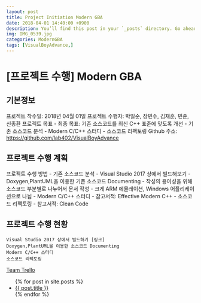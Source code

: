```yaml
---
layout: post
title: Project Initiation Modern GBA
date: 2018-04-01 14:40:00 +0900
description: You’ll find this post in your `_posts` directory. Go ahead and edit it and re-build the site to see your changes. # Add post description (optional)
img: IMG_0539.jpg
categories: ModernGBA
tags: [VisualBoyAdvance,]
---
```


# [프로젝트 수행] Modern GBA

## 기본정보

프로젝트 착수일: 2018년 04월 01일
프로젝트 수행자: 박일순, 장민수, 김재훈, 민준, 신종환
프로젝트 목표
    - 최종 목표: 기존 소스코드를 최신 C++ 표준에 맞도록 개선
    - 기존 소스코드 분석
    - Modern C/C++ 스터디
    - 소스코드 리팩토링
Github 주소: https://github.com/lab402/VisualBoyAdvance

## 프로젝트 수행 계획

프로젝트 수행 방법
    - 기존 소스코드 분석
        - Visual Studio 2017 상에서 빌드해보기
        - Doxygen,PlantUML을 이용한 기존 소스코드 Documenting
            - 작성의 용이성을 위해 소스코드 부분별로 나누어서 문서 작성
            - 크게 ARM 에뮬레이션, Windows 어플리케이션으로 나뉨
    - Modern C/C++ 스터디
        - 참고서적: Effective Modern C++
    - 소스코드 리팩토링
        - 참고서적: Clean Code

## 프로젝트 수행 현황
    Visual Studio 2017 상에서 빌드하기 [링크]
    Doxygen,PlantUML을 이용한 소스코드 Documenting
    Modern C/C++ 스터디
    소스코드 리팩토링

 [Team Trello](https://trello.com/b/tqNgn8U9/modern-vba)

<ul>
  {% for post in site.posts %}
    <li>
      <a href="{{ post.url }}">{{ post.title }}</a>
    </li>
  {% endfor %}
</ul>    

